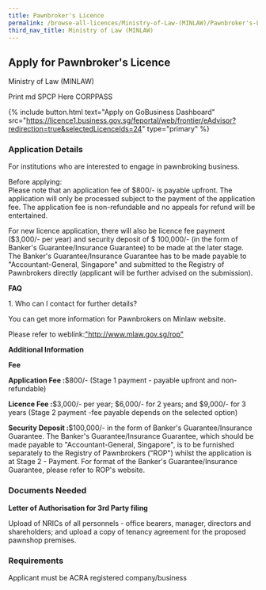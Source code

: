 ```yaml
---
title: Pawnbroker's Licence
permalink: /browse-all-licences/Ministry-of-Law-(MINLAW)/Pawnbroker's-Licence
third_nav_title: Ministry of Law (MINLAW)
---
```


## Apply for Pawnbroker's Licence

Ministry of Law (MINLAW)

Print md SPCP Here CORPPASS

{% include button.html text="Apply on GoBusiness Dashboard" src="https://licence1.business.gov.sg/feportal/web/frontier/eAdvisor?redirection=true&selectedLicenceIds=24" type="primary" %}

### Application Details

<p>For institutions who are interested to engage in pawnbroking business.</p>
<p>Before applying:<br />Please note that an application fee of $800/- is payable upfront. The application will only be processed subject to the payment of the application fee. The application fee is non-refundable and no appeals for refund will be entertained.</p>
<p>For new licence application, there will also be licence fee payment ($3,000/- per year) and security deposit of $ 100,000/- (in the form of Banker's Guarantee/Insurance Guarantee) to be made at the later stage. The Banker's Guarantee/Insurance Guarantee has to be made payable to "Accountant-General, Singapore" and submitted to the Registry of Pawnbrokers directly (applicant will be further advised on the submission). </p>
<p><strong>FAQ</strong></p>
<p>1. Who can I contact for further details?</p>
<p>You can get more information for Pawnbrokers on Minlaw website.</p>
<p>Please refer to weblink:<a href="http://www.mlaw.gov.sg/rop" target=""_blank"">"http://www.mlaw.gov.sg/rop"</a></p>

**Additional Information**

<p><strong>Fee</strong></p>
<p><strong>Application Fee :</strong>$800/- (Stage 1 payment - payable upfront and non-refundable)</p>
<p><strong>Licence Fee :</strong>$3,000/- per year; $6,000/- for 2 years; and $9,000/- for 3 years (Stage 2 payment -fee payable depends on the selected option)</p>
<p><strong>Security Deposit :</strong>$100,000/- in the form of Banker's Guarantee/Insurance Guarantee. The Banker's Guarantee/Insurance Guarantee, which should be made payable to "Accountant-General, Singapore", is to be furnished separately to the Registry of Pawnbrokers ("ROP") whilst the application is at Stage 2 - Payment. For format of the Banker's Guarantee/Insurance Guarantee, please refer to ROP's website.</p>

### Documents Needed

<p><strong>Letter of Authorisation for 3rd Party filing</strong></p>
<p>Upload of NRICs of all personnels - office bearers, manager, directors and shareholders; and upload a copy of tenancy agreement for the proposed pawnshop premises.</p>

### Requirements

Applicant must be ACRA registered company/business

